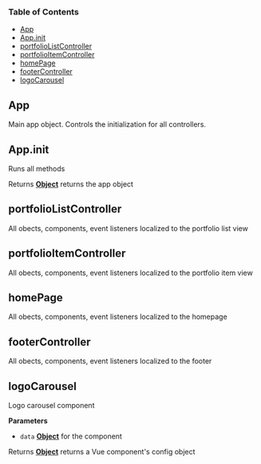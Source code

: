 <!-- Generated by documentation.js. Update this documentation by updating the source code. -->

### Table of Contents

-   [App](#app)
-   [App.init](#appinit)
-   [portfolioListController](#portfoliolistcontroller)
-   [portfolioItemController](#portfolioitemcontroller)
-   [homePage](#homepage)
-   [footerController](#footercontroller)
-   [logoCarousel](#logocarousel)

## App

Main app object. Controls the initialization for all 
controllers.

## App.init

Runs all methods

Returns **[Object](https://developer.mozilla.org/en-US/docs/Web/JavaScript/Reference/Global_Objects/Object)** returns the app object

## portfolioListController

All obects, components, event listeners localized to the portfolio list view

## portfolioItemController

All obects, components, event listeners localized to the portfolio item view

## homePage

All obects, components, event listeners localized to the homepage

## footerController

All obects, components, event listeners localized to the footer

## logoCarousel

Logo carousel component

**Parameters**

-   `data` **[Object](https://developer.mozilla.org/en-US/docs/Web/JavaScript/Reference/Global_Objects/Object)** for the component

Returns **[Object](https://developer.mozilla.org/en-US/docs/Web/JavaScript/Reference/Global_Objects/Object)** returns a Vue component's config object
